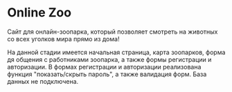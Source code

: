 # Online Zoo
Сайт для онлайн-зоопарка, который позволяет смотреть на животных со всех уголков мира прямо из дома!

На данной стадии имеется начальная страница, карта зоопарков, форма дя общения с работниками зоопарка, а также формы регистрации и авторизации. В формах регистрации и авторизации реализована функция "показать/скрыть пароль", а также валидация форм. База данных не подключена.
